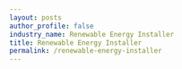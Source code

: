 ```yaml
---
layout: posts 
author_profile: false 
industry_name: Renewable Energy Installer
title: Renewable Energy Installer
permalink: /renewable-energy-installer
---
```

